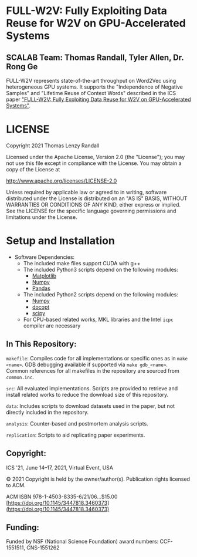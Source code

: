 # FULL-W2V: Fully Exploiting Data Reuse for W2V on GPU-Accelerated Systems
## SCALAB Team: Thomas Randall, Tyler Allen, Dr. Rong Ge

FULL-W2V represents state-of-the-art throughput on Word2Vec using heterogeneous GPU systems.
It supports the "Independence of Negative Samples" and "Lifetime Reuse of Context Words" described in the ICS paper ["FULL-W2V: Fully Exploiting Data Reuse for W2V on GPU-Accelerated Systems"](https://doi.org/10.1145/3447818.3460373).

# LICENSE
Copyright 2021 Thomas Lenzy Randall

Licensed under the Apache License, Version 2.0 (the "License");
you may not use this file except in compliance with the License.
You may obtain a copy of the License at

   http://www.apache.org/licenses/LICENSE-2.0

Unless required by applicable law or agreed to in writing, software
distributed under the License is distributed on an "AS IS" BASIS,
WITHOUT WARRANTIES OR CONDITIONS OF ANY KIND, either express or implied.
See the LICENSE for the specific language governing permissions and
limitations under the License.

# Setup and Installation

* Software Dependencies:
	+ The included make files support CUDA with g++
	+ The included Python3 scripts depend on the following modules:
		* [Matplotlib](https://matplotlib.org/)
		* [Numpy](https://numpy.org/)
		* [Pandas](https://pandas.pydata.org/)
	+ The included Python2 scripts depend on the following modules:
		* [Numpy](https://numpy.org/)
		* [docopt](https://github.com/docopt/docopt)
		* [scipy](https://www.scipy.org/)
	+ For CPU-based related works, MKL libraries and the Intel `icpc` compiler are necessary

## In This Repository:

`makefile`: Compiles code for all implementations or specific ones as in `make <name>`. GDB debugging available if supported via `make gdb_<name>`. Common references for all makefiles in the repository are sourced from `common.inc`.

`src`: All evaluated implementations. Scripts are provided to retrieve and install related works to reduce the download size of this repository.

`data`: Includes scripts to download datasets used in the paper, but not directly included in the repository.

`analysis`: Counter-based and postmortem analysis scripts.

`replication`: Scripts to aid replicating paper experiments.

## Copyright:

ICS '21, June 14–17, 2021, Virtual Event, USA

© 2021 Copyright is held by the owner/author(s). Publication rights licensed to ACM.

ACM ISBN 978-1-4503-8335-6/21/06...$15.00 [https://doi.org/10.1145/3447818.3460373](https://doi.org/10.1145/3447818.3460373)

## Funding:

Funded by NSF (National Science Foundation) award numbers: CCF-1551511, CNS-1551262

